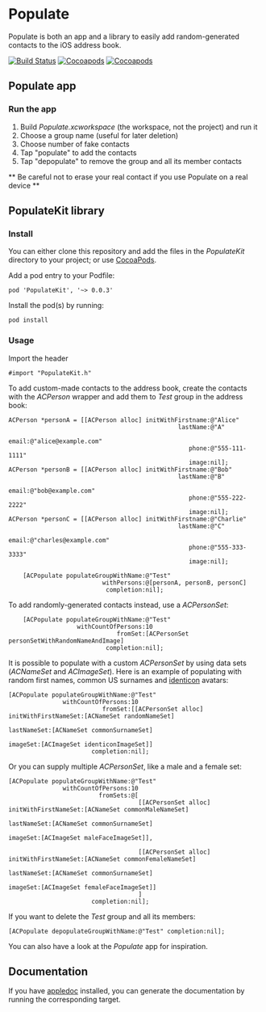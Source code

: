 # Populate

Populate is both an app and a library to easily add random-generated contacts to the iOS address book.

[![Build Status](https://api.travis-ci.org/acoomans/Populate.png)](https://api.travis-ci.org/acoomans/Populate.png)
[![Cocoapods](https://cocoapod-badges.herokuapp.com/v/Populate/badge.png)](http://beta.cocoapods.org/?q=on%3Aios%20name%3APopulate%2A)
[![Cocoapods](https://cocoapod-badges.herokuapp.com/p/Populate/badge.png)](http://beta.cocoapods.org/?q=on%3Aios%20name%3APopulate%2A)


## Populate app

### Run the app

1. Build _Populate.xcworkspace_ (the workspace, not the project) and run it
2. Choose a group name (useful for later deletion)
3. Choose number of fake contacts
4. Tap "populate" to add the contacts
5. Tap "depopulate" to remove the group and all its member contacts

** Be careful not to erase your real contact if you use Populate on a real device **

## PopulateKit library

### Install

You can either clone this repository and add the files in the _PopulateKit_ directory to your project; or use [CocoaPods](http://cocoapods.org).

Add a pod entry to your Podfile:

    pod 'PopulateKit', '~> 0.0.3'

Install the pod(s) by running:

    pod install


### Usage

Import the header

	#import "PopulateKit.h"

To add custom-made contacts to the address book, create the contacts with the _ACPerson_ wrapper and add them to _Test_ group in the address book:

	ACPerson *personA = [[ACPerson alloc] initWithFirstname:@"Alice"
                                                   lastName:@"A"
                                                      email:@"alice@example.com"
                                                      phone:@"555-111-1111"
                                                      image:nil];
    ACPerson *personB = [[ACPerson alloc] initWithFirstname:@"Bob"
                                                   lastName:@"B"
                                                      email:@"bob@example.com"
                                                      phone:@"555-222-2222"
                                                      image:nil];
    ACPerson *personC = [[ACPerson alloc] initWithFirstname:@"Charlie"
                                                   lastName:@"C"
                                                      email:@"charles@example.com"
                                                      phone:@"555-333-3333"
                                                      image:nil];
    
        [ACPopulate populateGroupWithName:@"Test"
                              withPersons:@[personA, personB, personC]
                               completion:nil];
    
To add randomly-generated contacts instead, use a _ACPersonSet_:
    
        [ACPopulate populateGroupWithName:@"Test"
                       withCountOfPersons:10
                                  fromSet:[ACPersonSet personSetWithRandomNameAndImage]
                               completion:nil];
    
It is possible to populate with a custom _ACPersonSet_ by using data sets (_ACNameSet_ and _ACImageSet_). Here is an example of populating with random first names, common US surnames and [identicon](https://en.wikipedia.org/wiki/Identicon) avatars:

	[ACPopulate populateGroupWithName:@"Test"
                   withCountOfPersons:10
                              fromSet:[[ACPersonSet alloc] initWithFirstNameSet:[ACNameSet randomNameSet]
                                                                    lastNameSet:[ACNameSet commonSurnameSet]
                                                                       imageSet:[ACImageSet identiconImageSet]]
                           completion:nil];

Or you can supply multiple _ACPersonSet_, like a male and a female set:

	[ACPopulate populateGroupWithName:@"Test"
                   withCountOfPersons:10
                             fromSets:@[
                                        [[ACPersonSet alloc] initWithFirstNameSet:[ACNameSet commonMaleNameSet]
                                                                      lastNameSet:[ACNameSet commonSurnameSet]
                                                                         imageSet:[ACImageSet maleFaceImageSet]],
                                                                         
                                        [[ACPersonSet alloc] initWithFirstNameSet:[ACNameSet commonFemaleNameSet]
                                                                      lastNameSet:[ACNameSet commonSurnameSet]
                                                                         imageSet:[ACImageSet femaleFaceImageSet]]
                                        ]
                           completion:nil];
                        
                           

If you want to delete the _Test_ group and all its members:

    [ACPopulate depopulateGroupWithName:@"Test" completion:nil];

You can also have a look at the _Populate_ app for inspiration.


## Documentation

If you have [appledoc](http://gentlebytes.com/appledoc/) installed, you can generate the documentation by running the corresponding target.
